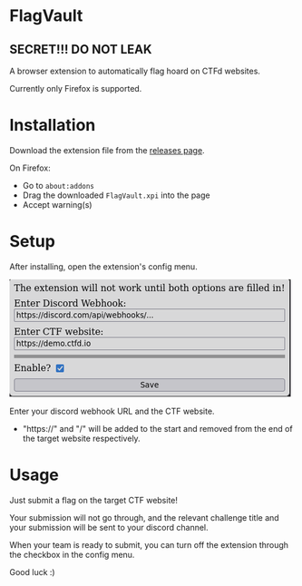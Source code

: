 # FlagVault

## SECRET!!! DO NOT LEAK

A browser extension to automatically flag hoard on CTFd websites.

Currently only Firefox is supported.

# Installation

Download the extension file from the [releases page](https://github.com/certificateofparticipation/FlagVault/releases).

On Firefox:
- Go to `about:addons`
- Drag the downloaded `FlagVault.xpi` into the page
- Accept warning(s)

# Setup

After installing, open the extension's config menu.

![Picture of extension config page](instructions.png)

Enter your discord webhook URL and the CTF website.
- "https://" and "/" will be added to the start and removed from the end of the target website respectively.

# Usage

Just submit a flag on the target CTF website! 

Your submission will not go through, and the relevant challenge title and your submission will be sent to your discord channel.

When your team is ready to submit, you can turn off the extension through the checkbox in the config menu.

Good luck :)
